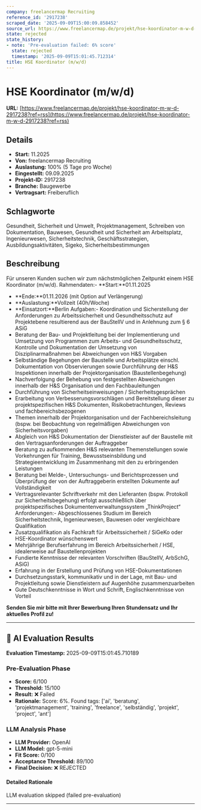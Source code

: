 ```yaml
---
company: freelancermap Recruiting
reference_id: '2917238'
scraped_date: '2025-09-09T15:00:09.858452'
source_url: https://www.freelancermap.de/projekt/hse-koordinator-m-w-d-2917238?ref=rss
state: rejected
state_history:
- note: 'Pre-evaluation failed: 6% score'
  state: rejected
  timestamp: '2025-09-09T15:01:45.712314'
title: HSE Koordinator (m/w/d)
---
```



# HSE Koordinator (m/w/d)
**URL:** [https://www.freelancermap.de/projekt/hse-koordinator-m-w-d-2917238?ref=rss](https://www.freelancermap.de/projekt/hse-koordinator-m-w-d-2917238?ref=rss)
## Details
- **Start:** 11.2025
- **Von:** freelancermap Recruiting
- **Auslastung:** 100% (5 Tage pro Woche)
- **Eingestellt:** 09.09.2025
- **Projekt-ID:** 2917238
- **Branche:** Baugewerbe
- **Vertragsart:** Freiberuflich

## Schlagworte
Gesundheit, Sicherheit und Umwelt, Projektmanagement, Schreiben von Dokumentation, Bauwesen, Gesundheit und Sicherheit am Arbeitsplatz, Ingenieurwesen, Sicherheitstechnik, Geschäftsstrategien, Ausbildungsaktivitäten, Sigeko, Sicherheitsbestimmungen

## Beschreibung
Für unseren Kunden suchen wir zum nächstmöglichen Zeitpunkt einem HSE Koordinator (m/w/d).
Rahmendaten:- **Start:**01.11.2025
- **Ende:**01.11.2026 (mit Option auf Verlängerung)
- **Auslastung:**Vollzeit (40h/Woche)
- **Einsatzort:**Berlin
Aufgaben:- Koordination und Sicherstellung der Anforderungen zu Arbeitssicherheit und Gesundheitsschutz auf Projektebene resultierend aus der BauStellV und in Anlehnung zum § 6 ASiG
- Beratung der Bau- und Projektleitung bei der Implementierung und Umsetzung von Programmen zum Arbeits- und Gesundheitsschutz, Kontrolle und Dokumentation der Umsetzung von Disziplinarmaßnahmen bei Abweichungen von H&S Vorgaben
- Selbständige Begehungen der Baustelle und Arbeitsplätze einschl. Dokumentation von Observierungen sowie Durchführung der H&S Inspektionen innerhalb der Projektorganisation (Baustellenbegehung)
- Nachverfolgung der Behebung von festgestellten Abweichungen innerhalb der H&S Organisation und den Fachbauleitungen
- Durchführung von Sicherheitseinweisungen / Sicherheitsgesprächen
- Erarbeitung von Verbesserungsvorschlägen und Bereitstellung dieser zu projektspezifischen H&S Dokumenten, Risikobetrachtungen, Reviews und fachbereichsbezogenen
- Themen innerhalb der Projektorganisation und der Fachbereichsleitung (bspw. bei Beobachtung von regelmäßigen Abweichungen von Sicherheitsvorgaben)
- Abgleich von H&S Dokumentation der Dienstleister auf der Baustelle mit den Vertragsanforderungen der Auftraggeber
- Beratung zu aufkommenden H&S relevanten Themenstellungen sowie Vorkehrungen für Training, Bewusstseinsbildung und Strategieentwicklung im Zusammenhang mit den zu erbringenden Leistungen
- Beratung bei Melde-, Untersuchungs- und Berichtsprozessen und Überprüfung der von der Auftraggeberin erstellten Dokumente auf Vollständigkeit
- Vertragsrelevanter Schriftverkehr mit den Lieferanten (bspw. Protokoll zur Sicherheitsbegehung) erfolgt ausschließlich über projektspezifisches Dokumentenverwaltungssystem „ThinkProject“
Anforderungen:- Abgeschlossenes Studium im Bereich Sicherheitstechnik, Ingenieurwesen, Bauwesen oder vergleichbare Qualifikation
- Zusatzqualifikation als Fachkraft für Arbeitssicherheit / SiGeKo oder HSE-Koordinator wünschenswert
- Mehrjährige Berufserfahrung im Bereich Arbeitssicherheit / HSE, idealerweise auf Baustellenprojekten
- Fundierte Kenntnisse der relevanten Vorschriften (BauStellV, ArbSchG, ASiG)
- Erfahrung in der Erstellung und Prüfung von HSE-Dokumentationen
- Durchsetzungsstark, kommunikativ und in der Lage, mit Bau- und Projektleitung sowie Dienstleistern auf Augenhöhe zusammenzuarbeiten
- Gute Deutschkenntnisse in Wort und Schrift, Englischkenntnisse von Vorteil

**Senden Sie mir bitte mit Ihrer Bewerbung Ihren Stundensatz und Ihr aktuelles Profil zu!**

---

## 🤖 AI Evaluation Results

**Evaluation Timestamp:** 2025-09-09T15:01:45.710189

### Pre-Evaluation Phase
- **Score:** 6/100
- **Threshold:** 15/100
- **Result:** ❌ Failed
- **Rationale:** Score: 6%. Found tags: ['ai', 'beratung', 'projektmanagement', 'training', 'freelance', 'selbständig', 'projekt', 'project', 'ant']

### LLM Analysis Phase
- **LLM Provider:** OpenAI
- **LLM Model:** gpt-5-mini
- **Fit Score:** 0/100
- **Acceptance Threshold:** 89/100
- **Final Decision:** ❌ REJECTED

#### Detailed Rationale
LLM evaluation skipped (failed pre-evaluation)

---
